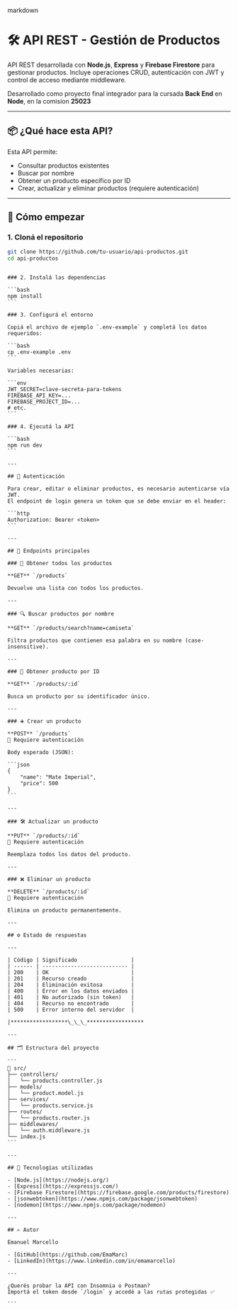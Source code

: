 markdown

# 🛠️ API REST - Gestión de Productos

API REST desarrollada con **Node.js**, **Express** y **Firebase Firestore** para gestionar productos.
Incluye operaciones CRUD, autenticación con JWT y control de acceso mediante middleware.

Desarrollado como proyecto final integrador para la cursada **Back End** en **Node**,
en la comision **25023**

---

## 📦 ¿Qué hace esta API?

Esta API permite:

- Consultar productos existentes
- Buscar por nombre
- Obtener un producto específico por ID
- Crear, actualizar y eliminar productos (requiere autenticación)

---

## 🚀 Cómo empezar

### 1. Cloná el repositorio

```bash
git clone https://github.com/tu-usuario/api-productos.git
cd api-productos
```

````

### 2. Instalá las dependencias

```bash
npm install
```

### 3. Configurá el entorno

Copiá el archivo de ejemplo `.env-example` y completá los datos requeridos:

```bash
cp .env-example .env
```

Variables necesarias:

```env
JWT_SECRET=clave-secreta-para-tokens
FIREBASE_API_KEY=...
FIREBASE_PROJECT_ID=...
# etc.
```

### 4. Ejecutá la API

```bash
npm run dev
```

---

## 🔐 Autenticación

Para crear, editar o eliminar productos, es necesario autenticarse vía JWT.
El endpoint de login genera un token que se debe enviar en el header:

```http
Authorization: Bearer <token>
```

---

## 📘 Endpoints principales

### 🔎 Obtener todos los productos

**GET** `/products`

Devuelve una lista con todos los productos.

---

### 🔍 Buscar productos por nombre

**GET** `/products/search?name=camiseta`

Filtra productos que contienen esa palabra en su nombre (case-insensitive).

---

### 🧾 Obtener producto por ID

**GET** `/products/:id`

Busca un producto por su identificador único.

---

### ➕ Crear un producto

**POST** `/products`
🔐 Requiere autenticación

Body esperado (JSON):

```json
{
	"name": "Mate Imperial",
	"price": 500
}
```

---

### 🛠️ Actualizar un producto

**PUT** `/products/:id`
🔐 Requiere autenticación

Reemplaza todos los datos del producto.

---

### ❌ Eliminar un producto

**DELETE** `/products/:id`
🔐 Requiere autenticación

Elimina un producto permanentemente.

---

## ⚙️ Estado de respuestas

---

| Código | Significado                 |
| ------ | --------------------------- |
| 200    | OK                          |
| 201    | Recurso creado              |
| 204    | Eliminación exitosa         |
| 400    | Error en los datos enviados |
| 401    | No autorizado (sin token)   |
| 404    | Recurso no encontrado       |
| 500    | Error interno del servidor  |

|******************\_\_\_******************

---

## 🗂️ Estructura del proyecto

```
📁 src/
├── controllers/
│   └── products.controller.js
├── models/
│   └── product.model.js
├── services/
│   └── products.service.js
├── routes/
│   └── products.router.js
├── middlewares/
│   └── auth.middleware.js
└── index.js
```

---

## 🧰 Tecnologías utilizadas

- [Node.js](https://nodejs.org/)
- [Express](https://expressjs.com/)
- [Firebase Firestore](https://firebase.google.com/products/firestore)
- [jsonwebtoken](https://www.npmjs.com/package/jsonwebtoken)
- [nodemon](https://www.npmjs.com/package/nodemon)

---

## ✍️ Autor

Emanuel Marcello

- [GitHub](https://github.com/EmaMarc)
- [LinkedIn](https://www.linkedin.com/in/emamarcello)

---

¿Querés probar la API con Insomnia o Postman?
Importá el token desde `/login` y accedé a las rutas protegidas ✅

```

````
